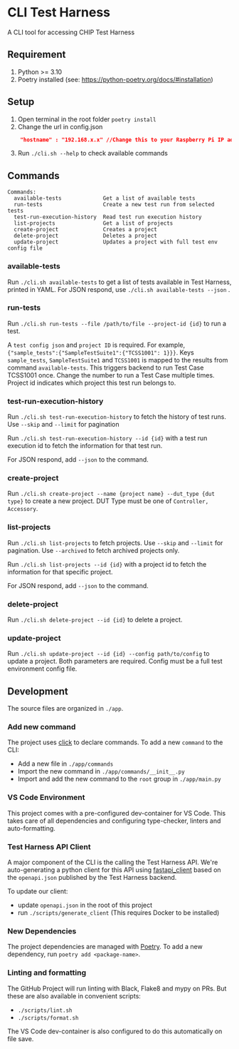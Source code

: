 # CLI Test Harness
A CLI tool for accessing CHIP Test Harness

## Requirement
1. Python >= 3.10
2. Poetry installed (see: https://python-poetry.org/docs/#installation)

## Setup
1. Open terminal in the root folder `poetry install`
2. Change the url in config.json
```json
    "hostname" : "192.168.x.x" //Change this to your Raspberry Pi IP address/localhost for local development
```
3. Run `./cli.sh --help` to check available commands

## Commands
```
Commands:
  available-tests             Get a list of available tests
  run-tests                   Create a new test run from selected tests
  test-run-execution-history  Read test run execution history
  list-projects               Get a list of projects
  create-project              Creates a project
  delete-project              Deletes a project
  update-project              Updates a project with full test env config file
```

### available-tests
Run `./cli.sh available-tests` to get a list of tests available in Test Harness, printed in YAML. For JSON respond, use `./cli.sh available-tests --json` .

### run-tests
Run `./cli.sh run-tests --file /path/to/file --project-id {id}` to run a test.

A `test config json` and `project ID` is required. For example, `{"sample_tests":{"SampleTestSuite1":{"TCSS1001": 1}}}`. Keys `sample_tests`, `SampleTestSuite1` and `TCSS1001` is mapped to the results from command `available-tests`. This triggers backend to run Test Case TCSS1001 once. Change the number to run a Test Case multiple times. Project id indicates which project this test run belongs to.

### test-run-execution-history
Run `./cli.sh test-run-execution-history` to fetch the history of test runs. Use `--skip` and `--limit` for pagination

Run `./cli.sh test-run-execution-history --id {id}` with a test run execution id to fetch the information for that test run.

For JSON respond, add `--json` to the command.

### create-project
Run `./cli.sh create-project --name {project name} --dut_type {dut type}` to create a new project. DUT Type must be one of `Controller, Accessory`.

### list-projects
Run `./cli.sh list-projects` to fetch projects. Use `--skip` and `--limit` for pagination. Use `--archived` to fetch archived projects only.

Run `./cli.sh list-projects --id {id}` with a project id to fetch the information for that specific project.

For JSON respond, add `--json` to the command.

### delete-project
Run `./cli.sh delete-project --id {id}` to delete a project.

### update-project
Run `./cli.sh update-project --id {id} --config path/to/config` to update a project. Both parameters are required. Config must be a full test environment config file.

## Development

The source files are organized in `./app`.

### Add new command

The project uses [click](https://click.palletsprojects.com/) to declare commands.
To add a new `command` to the CLI:

- Add a new file in `./app/commands`
- Import the new command in `./app/commands/__init__.py`
- Import and add the new command to the `root` group in `./app/main.py`

### VS Code Environment

This project comes with a pre-configured dev-container for VS Code. This takes care of all dependencies and configuring
type-checker, linters and auto-formatting.

### Test Harness API Client

A major component of the CLI is the calling the Test Harness API. We're auto-generating a python client for this API
using [fastapi_client](https://github.com/dmontagu/fastapi_client) based on the `openapi.json` published by the 
Test Harness backend.

To update our client:
- update `openapi.json` in the root of this project
- run `./scripts/generate_client` (This requires Docker to be installed)

### New Dependencies

The project dependencies are managed with [Poetry](https://python-poetry.org). 
To add a new dependency, run `poetry add <package-name>`.

### Linting and formatting

The GitHub Project will run linting with Black, Flake8 and mypy on PRs. But these are also available 
in convenient scripts:

- `./scripts/lint.sh`
- `./scripts/format.sh`

The VS Code dev-container is also configured to do this automatically on file save.
